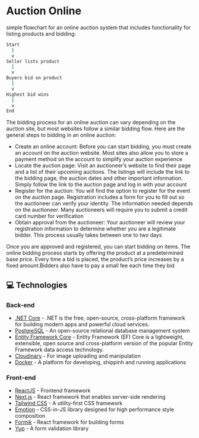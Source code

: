 # Auction Online

simple flowchart for an online auction system that includes functionality for listing products and bidding:

```bash
Start
  |
  v
Seller lists product
  |
  v
Buyers bid on product
  |
  v
Highest bid wins
  |
  v
End
```

The bidding process for an online auction can vary depending on the auction site, but most websites follow a similar bidding flow. Here are the general steps to bidding in an online auction:

- Create an online account: Before you can start bidding, you must create an account on the auction website. Most sites also allow you to store a payment method on the account to simplify your auction experience
- Locate the auction page: Visit an auctioneer’s website to find their page and a list of their upcoming auctions. The listings will include the link to the bidding page, the auction dates and other important information. Simply follow the link to the auction page and log in with your account
- Register for the auction: You will find the option to register for the event on the auction page. Registration includes a form for you to fill out so the auctioneer can verify your identity. The information needed depends on the auctioneer. Many auctioneers will require you to submit a credit card number for verification 
- Obtain approval from the auctioneer: Your auctioneer will review your registration information to determine whether you are a legitimate bidder. This process usually takes between one to two days 

Once you are approved and registered, you can start bidding on items. The online bidding process starts by offering the product at a predetermined base price. Every time a bid is placed, the product’s price increases by a fixed amount.Bidders also have to pay a small fee each time they bid

## 💻 Technologies

### Back-end
- [.NET Core](https://dotnet.microsoft.com/en-us/) - .NET is the free, open-source, cross-platform framework for building modern apps and powerful cloud services.
- [PostgreSQL](https://www.postgresql.org/) -  An open-source relational database management system
- [Entity Framework Core](https://learn.microsoft.com/en-us/ef/core/) - Entity Framework (EF) Core is a lightweight, extensible, open source and cross-platform version of the popular Entity Framework data access technology.
- [Cloudinary](https://cloudinary.com/) - For image uploading and manipulation
- [Docker](https://www.docker.com/) - A platform for developing, shippinh and running applications


### Front-end
- [ReactJS](https://reactjs.org/) - Frontend framework
- [Next.js](https://nextjs.org/) - React framework that enables server-side rendering
- [Tailwind CSS](https://tailwindcss.com/) - A utility-first CSS framework
- [Emotion](https://emotion.sh/) - CSS-in-JS library designed for high performance style composition
- [Formik](https://formik.org/) - React framework for building forms
- [Yup](https://github.com/jquense/yup) - A form validation library
